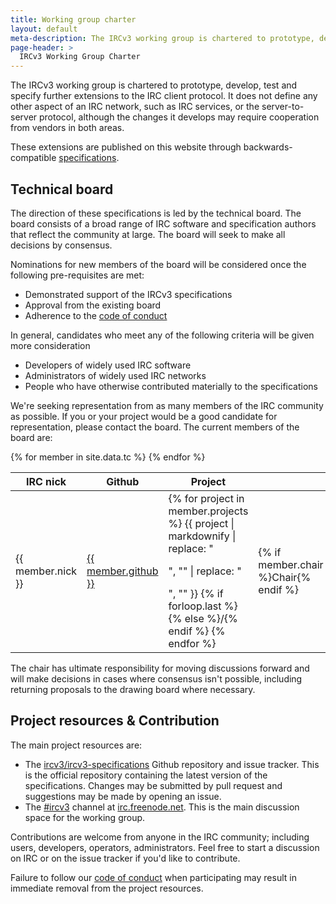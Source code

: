 ```yaml
---
title: Working group charter
layout: default
meta-description: The IRCv3 working group is chartered to prototype, develop and specify further extensions to the IRC client protocol.
page-header: >
  IRCv3 Working Group Charter
---
```


The IRCv3 working group is chartered to prototype, develop, test and specify further extensions to
the IRC client protocol. It does not define any other aspect of an IRC network, such as IRC services,
or the server-to-server protocol, although the changes it develops may require cooperation from vendors
in both areas.

These extensions are published on this website through backwards-compatible [specifications]({{site.baseurl}}/irc/).


## Technical board

The direction of these specifications is led by the technical board. The board consists of a broad range of IRC software and specification authors that reflect the community at large. The board will seek to make all decisions by consensus.

Nominations for new members of the board will be considered once the following pre-requisites are met:

- Demonstrated support of the IRCv3 specifications
- Approval from the existing board
- Adherence to the [code of conduct]({{site.baseurl}}/conduct.html)

In general, candidates who meet any of the following criteria will be given more consideration

- Developers of widely used IRC software
- Administrators of widely used IRC networks
- People who have otherwise contributed materially to the specifications

We're seeking representation from as many members of the IRC community as possible. If you or your project would be a good candidate for representation, please contact the board. The current members of the board are:

<table>
    <thead>
        <tr>
            <th>IRC nick</th>
            <th>Github</th>
            <th>Project</th>
            <th></th>
        </tr>
    </thead>
    <tbody>
        {% for member in site.data.tc %}
        <tr>
            <td>{{ member.nick }}</td>
            <td><a href="https://github.com/{{ member.github }}">{{ member.github }}</a></td>
            <td>
               {% for project in member.projects %}
                  {{ project | markdownify | replace: "<p>", "" | replace: "</p>", "" }}
                  {% if forloop.last %}{% else %}/{% endif %}
               {% endfor %}
            </td>
            <td>
               {% if member.chair %}Chair{% endif %}
            </td>
        </tr>
        {% endfor %}
    </tbody>
</table>

The chair has ultimate responsibility for moving discussions forward and will make decisions in cases where consensus isn't possible, including returning proposals to the drawing board where necessary.

## Project resources & Contribution

The main project resources are:

- The [ircv3/ircv3-specifications](https://github.com/ircv3/ircv3-specifications) Github repository and issue tracker.  This is the official repository containing the latest version of the specifications.  Changes may be submitted by pull request and suggestions may be made by opening an issue.
- The [#ircv3](ircs://irc.freenode.net:6697/#ircv3) channel at [irc.freenode.net](ircs://irc.freenode.net:6697/#ircv3).  This is the main discussion space for the working group.

Contributions are welcome from anyone in the IRC community; including users, developers, operators, administrators. Feel free to start a discussion on IRC or on the issue tracker if you'd like to contribute.
 
Failure to follow our [code of conduct]({{site.baseurl}}/conduct.html) when participating may result in immediate removal from the project resources.
